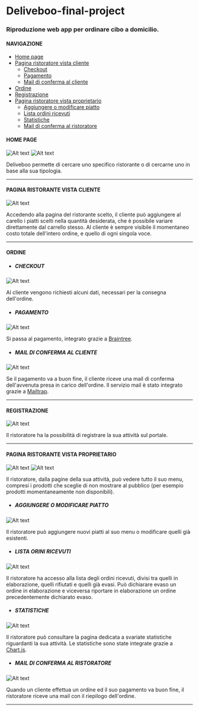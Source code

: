 # Deliveboo-final-project

### Riproduzione web app per ordinare cibo a domicilio.

#### NAVIGAZIONE
- [Home page](#home-page)
- [Pagina ristoratore vista cliente](#pagina-ristorante-vista-cliente)
  - [Checkout](#checkout)
  - [Pagamento](#pagamento)
  - [Mail di conferma al cliente](#mail-di-conferma-al-cliente)
- [Ordine](#ordine)
- [Registrazione](#registrazione)
- [Pagina ristoratore vista proprietario](#pagina-ristorante-vista-proprietario)
  - [Aggiungere o modificare piatto](#aggiungere-o-modificare-piatto)
  - [Lista ordini ricevuti](#lista-ordini-ricevuti)
  - [Statistiche](#statistiche)
  - [Mail di conferma al ristoratore](#mail-di-conferma-al-ristoratore)

#### HOME PAGE
![Alt text](./Deliveboo7/screenshots/home_1.png?raw=true "home")
![Alt text](./Deliveboo7/screenshots/home_2.png?raw=true "home")

Deliveboo permette di cercare uno specifico ristorante o di cercarne uno in base alla sua tipologia.

---

#### PAGINA RISTORANTE VISTA CLIENTE
![Alt text](./Deliveboo7/screenshots/restaurant_customer.png?raw=true "restaurant_customer")

Accedendo alla pagina del ristorante scelto, il cliente può aggiungere al carello i piatti scelti nella quantità desiderata, che è possibile variare direttamente dal carrello stesso. Al cliente è sempre visibile il momentaneo costo totale dell'intero ordine, e quello di ogni singola voce. 

---

#### ORDINE
- ##### CHECKOUT
![Alt text](./Deliveboo7/screenshots/checkout.png?raw=true "checkout")

Al cliente vengono richiesti alcuni dati, necessari per la consegna dell'ordine.

- ##### PAGAMENTO
![Alt text](./Deliveboo7/screenshots/payment.png?raw=true "pagamento")

Si passa al pagamento, integrato grazie a [Braintree](https://www.braintreepayments.com/it).

- ##### MAIL DI CONFERMA AL CLIENTE
![Alt text](./Deliveboo7/screenshots/mail_customer.png?raw=true "mail_customer")

Se il pagamento va a buon fine, il cliente riceve una mail di conferma dell'avvenuta presa in carico dell'ordine. Il servizio mail è stato integrato grazie a [Mailtrap](https://mailtrap.io/).

---

#### REGISTRAZIONE
![Alt text](./Deliveboo7/screenshots/sign_in.png?raw=true "sign_in")

Il ristoratore ha la possibilità di registrare la sua attività sul portale.

---

#### PAGINA RISTORANTE VISTA PROPRIETARIO
![Alt text](./Deliveboo7/screenshots/restaurant_owner1.png?raw=true "restaurant_owner")
![Alt text](./Deliveboo7/screenshots/restaurant_owner2.png?raw=true "restaurant_owner")

Il ristoratore, dalla pagine della sua attività, può vedere tutto il suo menu, compresi i prodotti che sceglie di non mostrare al pubblico (per esempio prodotti momentaneamente non disponibili).

- ##### AGGIUNGERE O MODIFICARE PIATTO
![Alt text](./Deliveboo7/screenshots/new_dish.png?raw=true "new_dish")

Il ristoratore può aggiungere nuovi piatti al suo menu o modificare quelli già esistenti.

- ##### LISTA ORINI RICEVUTI
![Alt text](./Deliveboo7/screenshots/orders.png?raw=true "orders")

Il ristoratore ha accesso alla lista degli ordini ricevuti, divisi tra quelli in elaborazione, quelli rifiutati e quelli già evasi. Può dichiarare evaso un ordine in elaborazione e viceversa riportare in elaborazione un ordine precedentemente dichiarato evaso.

- ##### STATISTICHE
![Alt text](./Deliveboo7/screenshots/stats.png?raw=true "stats")

Il ristoratore può consultare la pagina dedicata a svariate statistiche riguardanti la sua attività. Le statistiche sono state integrate grazie a [Chart.js](https://www.chartjs.org/).

- ##### MAIL DI CONFERMA AL RISTORATORE
![Alt text](./Deliveboo7/screenshots/mail_owner.png?raw=true "mail_owner")

Quando un cliente effettua un ordine ed il suo pagamento va buon fine, il ristoratore riceve una mail con il riepilogo dell'ordine.

---

